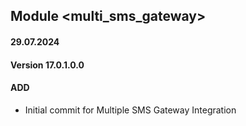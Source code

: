## Module <multi_sms_gateway>

#### 29.07.2024
#### Version 17.0.1.0.0
#### ADD

- Initial commit for  Multiple SMS Gateway Integration